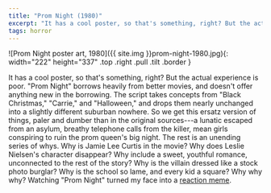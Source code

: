 ```yaml
---
title: "Prom Night (1980)"
excerpt: "It has a cool poster, so that's something, right? But the actual experience is poor. \"Prom Night\" borrows heavily from better movies, and doesn't offer anything new in the borrowing."
tags: horror
---
```


![Prom Night poster art, 1980]({{ site.img }}prom-night-1980.jpg){: width="222" height="337" .top .right .pull .tilt .border }

It has a cool poster, so that's something, right? But the actual experience is poor. "Prom Night" borrows heavily from better movies, and doesn't offer anything new in the borrowing. The script takes concepts from "Black Christmas," "Carrie," and "Halloween," and drops them nearly unchanged into a slightly different suburban nowhere. So we get this ersatz version of things, paler and dumber than in the original sources---a lunatic escaped from an asylum, breathy telephone calls from the killer, mean girls conspiring to ruin the prom queen's big night. The rest is an unending series of whys. Why is Jamie Lee Curtis in the movie? Why does Leslie Nielsen's character disappear? Why include a sweet, youthful romance, unconnected to the rest of the story? Why is the villain dressed like a stock photo burglar? Why is the school so lame, and every kid a square? Why why why? Watching "Prom Night" turned my face into a [reaction meme](https://duckduckgo.com/?q=Confused+Reporter+Jonathan+Swan&iax=images&ia=images).
